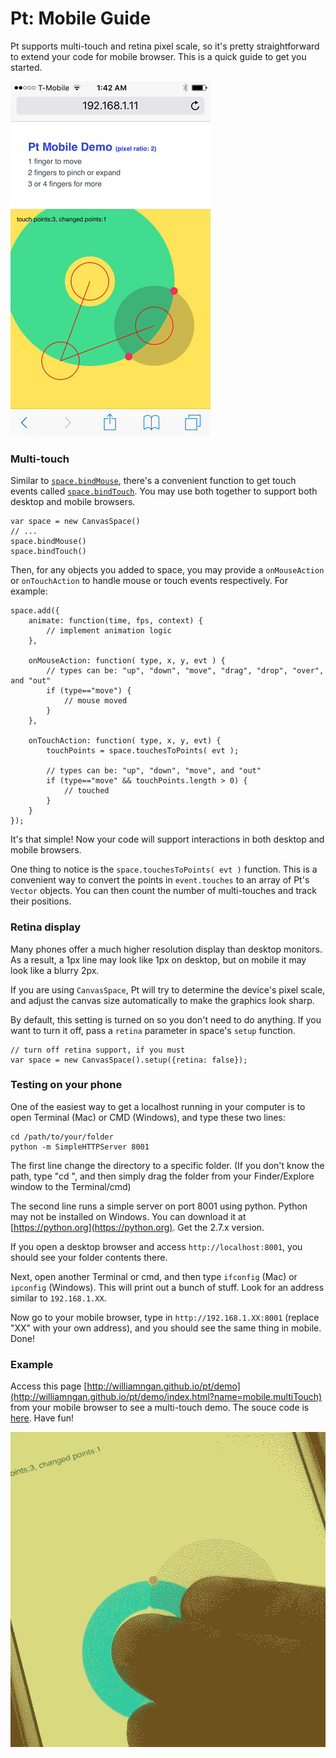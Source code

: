 # Pt: Mobile Guide

Pt supports multi-touch and retina pixel scale, so it's pretty straightforward to extend your code for mobile browser.
This is a quick guide to get you started.

![Mobile example](../images/quick-start-guide/mobile1.png)

### Multi-touch
Similar to [`space.bindMouse`](../#func-Space-bindMouse), there's a convenient function to get touch events called [`space.bindTouch`](../#func-Space-bindTouch).
You may use both together to support both desktop and mobile browsers.

```language-javascript
var space = new CanvasSpace()
// ...
space.bindMouse()
space.bindTouch()
```

Then, for any objects you added to space,
you may provide a `onMouseAction` or `onTouchAction` to handle mouse or touch events respectively.
For example:

```language-javascript
space.add({
    animate: function(time, fps, context) {
        // implement animation logic
    },

    onMouseAction: function( type, x, y, evt ) {
        // types can be: "up", "down", "move", "drag", "drop", "over", and "out"
        if (type=="move") {
            // mouse moved
        }
    },

    onTouchAction: function( type, x, y, evt) {
        touchPoints = space.touchesToPoints( evt );

        // types can be: "up", "down", "move", and "out"
        if (type=="move" && touchPoints.length > 0) {
            // touched
        }
    }
});
```

It's that simple! Now your code will support interactions in both desktop and mobile browsers.

One thing to notice is the `space.touchesToPoints( evt )` function.
This is a convenient way to convert the points in `event.touches` to an array of Pt's `Vector` objects.
You can then count the number of multi-touches and track their positions.


### Retina display
Many phones offer a much higher resolution display than desktop monitors. As a result, a 1px line may look like 1px on desktop, but on mobile it may look like a blurry 2px.

If you are using `CanvasSpace`, Pt will try to determine the device's pixel scale, and adjust the canvas size automatically to make the graphics look sharp.

By default, this setting is turned on so you don't need to do anything. If you want to turn it off, pass a `retina` parameter in space's `setup` function.

```language-javascript
// turn off retina support, if you must
var space = new CanvasSpace().setup({retina: false});
```


### Testing on your phone
One of the easiest way to get a localhost running in your computer is to open Terminal (Mac) or CMD (Windows), and type these two lines:

```language-cmd
cd /path/to/your/folder
python -m SimpleHTTPServer 8001
```

The first line change the directory to a specific folder. (If you don't know the path, type "cd ", and then simply drag the folder from your Finder/Explore window to the Terminal/cmd)

The second line runs a simple server on port 8001 using python. Python may not be installed on Windows. You can download it at [https://python.org](https://python.org). Get the 2.7.x version.

If you open a desktop browser and access `http://localhost:8001`, you should see your folder contents there.

Next, open another Terminal or cmd, and then type `ifconfig` (Mac) or `ipconfig` (Windows). This will print out a bunch of stuff. Look for an address similar to `192.168.1.XX`.

Now go to your mobile browser, type in `http://192.168.1.XX:8001` (replace "XX" with your own address), and you should see the same thing in mobile. Done!



### Example
Access this page [http://williamngan.github.io/pt/demo](http://williamngan.github.io/pt/demo/index.html?name=mobile.multiTouch) from your mobile browser to see a multi-touch demo. The souce code is [here](https://github.com/williamngan/pt/blob/master/demo/circle.intersectCircle.mobile.js). Have fun!

![Mobile example](../images/quick-start-guide/mobiletouch.gif)